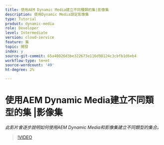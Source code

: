 ```yaml
---
title: 使用AEM Dynamic Media建立不同種類的集|影像集
description: 使用Dynamic Media設定影像集
type: Tutorial
product: dynamic-media
role: Developer
level: Intermediate
version: cloud-service
feature: 集
topic: 開發
index: y
source-git-commit: 65a40826d3be322673e116d98124c3cbfb1d6eb4
workflow-type: tm+mt
source-wordcount: '49'
ht-degree: 2%

---
```


# 使用AEM Dynamic Media建立不同類型的集 |影像集

*此影片會逐步說明如何使用AEM Dynamic Media和影像集建立不同類型的集合。*

>[!VIDEO](https://video.tv.adobe.com/v/335581?quality=9&learn=on)

